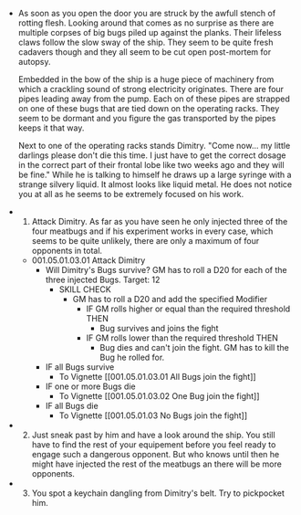 - As soon as you open the door you are struck by the awfull stench of rotting flesh. Looking around that comes as no surprise as there are multiple corpses of big bugs piled up against the planks. Their lifeless claws follow the slow sway of the ship. They seem to be quite fresh cadavers though and they all seem to be cut open post-mortem for autopsy.
  
  Embedded in the bow of the ship is a huge piece of machinery from which a crackling sound of strong electricity originates. There are four pipes leading away from the pump. Each on of these pipes are strapped on one of these bugs that are tied down on the operating racks. They seem to be dormant and you figure the gas transported by the pipes keeps it that way.
  
  Next to one of the operating racks stands Dimitry. "Come now... my little darlings please don't die this time. I just have to get the correct dosage in the correct part of their frontal lobe like two weeks ago and they will be fine." While he is talking to himself he draws up a large syringe with a strange silvery liquid. It almost looks like liquid metal. He does not notice you at all as he seems to be extremely focused on his work.
- 1. Attack Dimitry. As far as you have seen he only injected three of the four meatbugs and if his experiment works in every case, which seems to be quite unlikely, there are only a maximum of four opponents in total.
	- 001.05.01.03.01 Attack Dimitry
		- Will Dimitry's Bugs survive? GM has to roll a D20 for each of the three injected Bugs. Target: 12
			- SKILL CHECK
				- GM has to roll a D20 and add the specified Modifier
					- IF GM rolls higher or equal than the required threshold THEN
						- Bug survives and joins the fight
					- IF GM rolls lower than the required threshold THEN
						- Bug dies and can't join the fight. GM has to kill the Bug he rolled for.
		- IF all Bugs survive
			- To Vignette [[001.05.01.03.01 All Bugs join the fight]]
		- IF one or more Bugs die
			- To Vignette [[001.05.01.03.02 One Bug join the fight]]
		- IF all Bugs die
			- To Vignette [[001.05.01.03 No Bugs join the fight]]
- 2. Just sneak past by him and have a look around the ship. You still have to find the rest of your equipement before you feel ready to engage such a dangerous opponent. But who knows until then he might have injected the rest of the meatbugs an there will be more opponents.
- 3. You spot a keychain dangling from Dimitry's belt. Try to pickpocket him.
